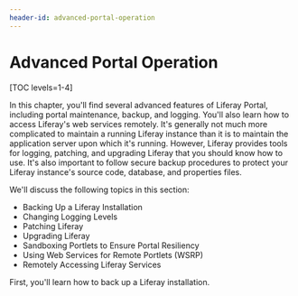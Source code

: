 ```yaml
---
header-id: advanced-portal-operation
---
```


# Advanced Portal Operation

[TOC levels=1-4]

In this chapter, you'll find several advanced features of Liferay Portal,
including portal maintenance, backup, and logging. You'll also learn how to
access Liferay's web services remotely. It's generally not much more complicated
to maintain a running Liferay instance than it is to maintain the application
server upon which it's running. However, Liferay provides tools for logging,
patching, and upgrading Liferay that you should know how to use.  It's also
important to follow secure backup procedures to protect your Liferay instance's
source code, database, and properties files.

We'll discuss the following topics in this section:

-   Backing Up a Liferay Installation
-   Changing Logging Levels
-   Patching Liferay
-   Upgrading Liferay
-   Sandboxing Portlets to Ensure Portal Resiliency
-   Using Web Services for Remote Portlets (WSRP)
-   Remotely Accessing Liferay Services

First, you'll learn how to back up a Liferay installation. 

